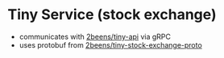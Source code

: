 # Tiny Service (stock exchange)

- communicates with [2beens/tiny-api](https://github.com/2beens/tiny-api) via gRPC
- uses protobuf from [2beens/tiny-stock-exchange-proto](https://github.com/2beens/tiny-stock-exchange-proto)
